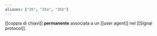 ```yaml
---
aliases: ["IK", "IKa", "IKb"]
---
```


[[coppia di chiavi]] **permanente** associata a un [[user agent]] nel [[Signal protocol]].